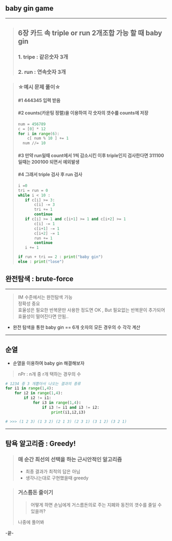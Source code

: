 ## baby gin game

---

> ## 6장 카드 속 triple or run 2개조합 가능 할 때 baby gin
>
> ### 1. tripe : 같은숫자 3개
>
> ### 2. run : 연속숫자 3개

> ### ☆예시 문제 풀이☆
>
> #### #1 444345 입력 받음
>
> #### #2 counts(카운팅 정렬)을 이용하여 각 숫자의 갯수를 counts에 저장
>
> ```py
> num = 456789
> c = [0] * 12
> for i in range(6):
>     c[ num % 10 ] += 1
>   num //= 10
> ```
>
> #### #3 만약 run일때 count에서 1씩 감소시킨 이후 triple인지 검사한다면 311100 일때는 200100 되면서 예외발생
>
> #### #4 그래서 triple 검사 후 run 검사
>
> ```py
> i =0
> tri = run = 0
> while i < 10 :
>    if c[i] >= 3:
>        c[i] -= 3
>        tri += 1
>        continue
>    if c[i] >= 1 and c[i+1] >= 1 and c[i+2] >= 1
>        c[i] -= 1
>        c[i+1] -= 1
>        c[i+2] -= 1
>        run += 1
>        continue
>    i += 1
>
> if run + tri == 2 : print("baby gin")
> else : print("lose")
> ```

## 완전탐색 : brute-force

---

> IM 수준에서는 완전탐색 가능  
> 정확성 중요  
> 효율성은 필요한 반복문만 사용한 정도면 OK , But 필요없는 반복문이 추가되어 효율성이 떨어진다면 안됨..

-   완전 탐색을 통한 baby gin == 6개 숫자의 모든 경우의 수 각각 계산

---

## 순열

-   순열을 이용하여 baby gin 해결해보자

> nPr : n개 중 r개 택하는 경우의 수

```py
# 1234 중 3 개뽑아서 나오는 결과의 종류
for i1 in range(1,4):
    for i2 in range(1,4):
        if i2 != i1:
            for i3 in range(1,4):
                if i3 != i1 and i3 != i2:
                    print(i1,i2,i3)

# >>> (1 2 3) (1 3 2) (2 1 3) (2 3 1) (3 1 2) (3 2 1)
```

---

## 탐욕 알고리즘 : Greedy!

> ### 매 순간 최선의 선택을 하는 근시안적인 알고리즘
>
> -   최종 결과가 최적의 답은 아님
> -   생각나는대로 구현했을때 greedy

> ### 거스름돈 줄이기
>
> > 어떻게 하면 손님에게 거스름돈의로 주는 지폐와 동전의 갯수를 줄일 수 있을까?
>
> 나중에 풀어봐

-끝-
